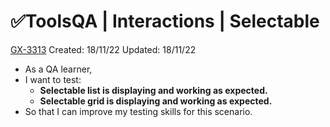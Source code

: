# ✅ToolsQA | Interactions | Selectable

[GX-3313](https://upexgalaxy3.atlassian.net/browse/GX-3313) Created: 18/11/22 Updated: 18/11/22

*   As a QA learner,
*   I want to test:
    *   **Selectable list is displaying and working as expected.**
    *   **Selectable grid is displaying and working as expected.**
*   So that I can improve my testing skills for this scenario.